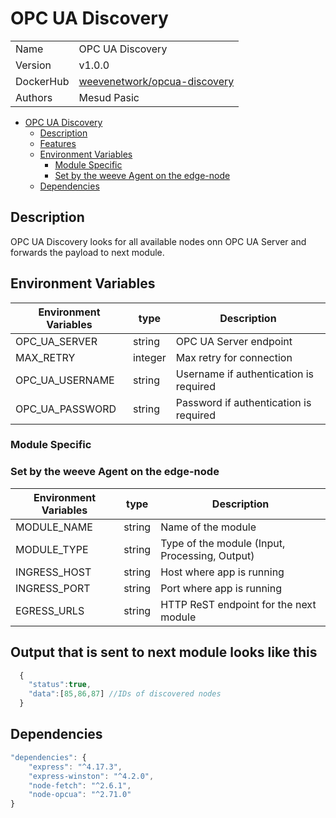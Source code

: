 # OPC UA Discovery

|                |                                                                                       |
| -------------- | ------------------------------------------------------------------------------------- |
| Name           | OPC UA Discovery                                                                      |
| Version        | v1.0.0                                                                                |
| DockerHub | [weevenetwork/opcua-discovery](https://hub.docker.com/r/weevenetwork/opcua-discovery) |
| Authors        | Mesud Pasic                                                                           |

- [OPC UA Discovery](#OPCUADiscovery)
  - [Description](#description)
  - [Features](#features)
  - [Environment Variables](#environment-variables)
    - [Module Specific](#module-specific)
    - [Set by the weeve Agent on the edge-node](#set-by-the-weeve-agent-on-the-edge-node)
  - [Dependencies](#dependencies)

## Description

OPC UA Discovery looks for all available nodes onn OPC UA Server and forwards the payload to next module.

## Environment Variables

| Environment Variables | type    | Description                            |
| --------------------- | ------- | -------------------------------------- |
| OPC_UA_SERVER         | string  | OPC UA Server endpoint                 |
| MAX_RETRY             | integer | Max retry for connection               |
| OPC_UA_USERNAME       | string  | Username if authentication is required |
| OPC_UA_PASSWORD       | string  | Password if authentication is required |

### Module Specific

### Set by the weeve Agent on the edge-node

| Environment Variables | type   | Description               |
| --------------------- | ------ | ------------------------- |
| MODULE_NAME           | string | Name of the module        |
| MODULE_TYPE           | string | Type of the module (Input, Processing, Output)    |
| INGRESS_HOST          | string | Host where app is running |
| INGRESS_PORT          | string | Port where app is running |
| EGRESS_URLS           | string | HTTP ReST endpoint for the next module            |

## Output that is sent to next module looks like this

```js
  {
    "status":true,
    "data":[85,86,87] //IDs of discovered nodes
  }
```

## Dependencies

```js
"dependencies": {
    "express": "^4.17.3",
    "express-winston": "^4.2.0",
    "node-fetch": "^2.6.1",
    "node-opcua": "^2.71.0"
}
```
